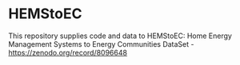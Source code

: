 # HEMStoEC
This repository supplies code and data to HEMStoEC: Home Energy Management Systems to Energy Communities DataSet - https://zenodo.org/record/8096648
